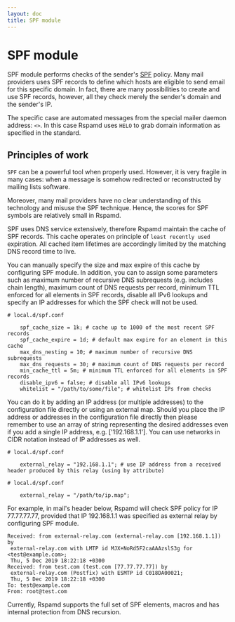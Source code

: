 ```yaml
---
layout: doc
title: SPF module
---
```

# SPF module

SPF module performs checks of the sender's [SPF](http://www.openspf.org/) policy.
Many mail providers uses SPF records to define which hosts are eligible to send email
for this specific domain. In fact, there are many possibilities to create and use
SPF records, however, all they check merely the sender's domain and the sender's IP.

The specific case are automated messages from the special mailer daemon address:
`<>`. In this case Rspamd uses `HELO` to grab domain information as specified in the
standard.

## Principles of work

`SPF` can be a powerful tool when properly used. However, it is very fragile in many
cases: when a message is somehow redirected or reconstructed by mailing lists software.

Moreover, many mail providers have no clear understanding of this technology and
misuse the SPF technique. Hence, the scores for SPF symbols are relatively small
in Rspamd.

SPF uses DNS service extensively, therefore Rspamd maintain the cache of SPF records.
This cache operates on principle of `least recently used` expiration. All cached item
lifetimes are accordingly limited by the matching DNS record time to live.

You can manually specify the size and max expire of this cache by configuring SPF module.
In addition, you can to assign some parameters such as maximum number of recursive DNS subrequests (e.g. includes chain
length), maximum count of DNS requests per record, minimum TTL enforced for all elements in SPF records, disable all IPv6
lookups and specify an IP addresses for which the SPF check will not be used.

~~~ucl
# local.d/spf.conf

	spf_cache_size = 1k; # cache up to 1000 of the most recent SPF records
	spf_cache_expire = 1d; # default max expire for an element in this cache
	max_dns_nesting = 10; # maximum number of recursive DNS subrequests
	max_dns_requests = 30; # maximum count of DNS requests per record
	min_cache_ttl = 5m; # minimum TTL enforced for all elements in SPF records
	disable_ipv6 = false; # disable all IPv6 lookups
	whitelist = "/path/to/some/file"; # whitelist IPs from checks
~~~

You can do it by adding an IP address (or multiple addresses) to the configuration file directly or using an external map.
Should you place the IP address or addresses in the configuration file directly then please remember to use an array of string
representing the desired addresses even if you add a single IP address, e.g. ['192.168.1.1']. You can use networks in CIDR
notation instead of IP addresses as well.

~~~ucl
# local.d/spf.conf

	external_relay = "192.168.1.1"; # use IP address from a received header produced by this relay (using by attribute)
~~~

~~~ucl
# local.d/spf.conf

	external_relay = "/path/to/ip.map";
~~~

For example, in mail's header below, Rspamd will check SPF policy for IP 77.77.77.77, provided that IP 192.168.1.1 was
specified as external relay by configuring SPF module.

~~~ucl
Received: from external-relay.com (external-relay.com [192.168.1.1]) by
 external-relay.com with LMTP id MJX+NoRd5F2caAAAzslS3g for <test@example.com>;
 Thu, 5 Dec 2019 18:22:18 +0300
Received: from test.com (test.com [77.77.77.77]) by
 external-relay.com (Postfix) with ESMTP id C018DA00021;
 Thu, 5 Dec 2019 18:22:18 +0300
To: test@example.com
From: root@test.com
~~~

Currently, Rspamd supports the full set of SPF elements, macros and has internal
protection from DNS recursion.
